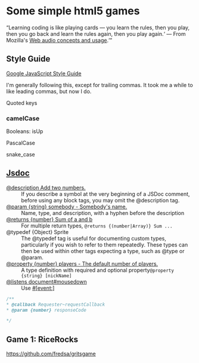 <h1>Some simple html5 games</h1>

<q>Learning coding is like playing cards — you learn the rules, then you play, then you go back and learn the rules again, 
then you play again.<q> &mdash; From Mozilla's
<a href="https://developer.mozilla.org/en-US/docs/Web/API/Web_Audio_API">Web audio concepts and usage</a>.

<h2>Style Guide</h2>

<a href="https://google.github.io/styleguide/jsguide.html">Google JavaScript Style Guide</a>

I'm generally following this, except for trailing commas. It took me a while to like leading commas, but now I do.

Quoted keys

<h3>camelCase</h3>

Booleans: isUp

PascalCase

snake_case




<h2><a href="https://jsdoc.app/">Jsdoc</a></h2>

<dl>
<dt><a href="https://jsdoc.app/tags-description.html">@description Add two numbers.</a></dt>
<dd>If you describe a symbol at the very beginning of a JSDoc comment, before using any block tags, 
  you may omit the @description tag.</dd>
<dt><a href="https://jsdoc.app/tags-param.html">@param {string} somebody - Somebody's name.</a></dt>
<dd>Name, type, and description, with a hyphen before the description</dd>
<dt><a href="https://jsdoc.app/tags-returns.html">@returns {number} Sum of a and b</a></dt>
<dd>For multiple return types, <code>@returns {(number|Array)} Sum ...</code></dd>
<dt><a href="https://jsdoc.app/tags-typedef.html"></a>@typedef {Object} Sprite</dt>
<dd>The @typedef tag is useful for documenting custom types, particularly if you wish to refer to them repeatedly. 
These types can then be used within other tags expecting a type, such as @type or @param.</dd>
<dt><a href="https://jsdoc.app/tags-property.html">@property {number} players - The default number of players.</a></dt>
<dd>A type definition with required and optional property<code>@property {string} [nickName]</code></dd>
<dt><a href="https://jsdoc.app/tags-listens.html">@listens document#mousedown</a></dt>
<dd>Use <a href="https://jsdoc.app/tags-event.html"><className>#[event:]<eventName></a></dd>
</dl>


```javascript
/**
* @callback Requester~requestCallback
* @param {number} responseCode

*/
```


<h2>Game 1: RiceRocks</h2>


https://github.com/fredsa/gritsgame



